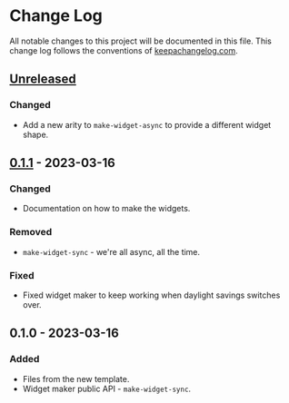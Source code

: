 # Change Log
All notable changes to this project will be documented in this file. This change log follows the conventions of [keepachangelog.com](http://keepachangelog.com/).

## [Unreleased]
### Changed
- Add a new arity to `make-widget-async` to provide a different widget shape.

## [0.1.1] - 2023-03-16
### Changed
- Documentation on how to make the widgets.

### Removed
- `make-widget-sync` - we're all async, all the time.

### Fixed
- Fixed widget maker to keep working when daylight savings switches over.

## 0.1.0 - 2023-03-16
### Added
- Files from the new template.
- Widget maker public API - `make-widget-sync`.

[Unreleased]: https://sourcehost.site/your-name/ksp-35-z-4-1/compare/0.1.1...HEAD
[0.1.1]: https://sourcehost.site/your-name/ksp-35-z-4-1/compare/0.1.0...0.1.1
